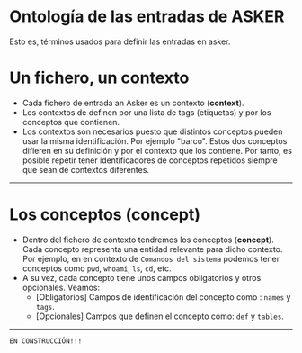 
# Ontología de las entradas de ASKER

Esto es, términos usados para definir las entradas en asker.

# Un fichero, un contexto

* Cada fichero de entrada an Asker es un contexto (**context**).
* Los contextos de definen por una lista de tags (etiquetas) y por los conceptos que contienen.
* Los contextos son necesarios puesto que distintos conceptos pueden usar la misma identificación. Por ejemplo "barco". Estos dos conceptos difieren en su definición y por el contexto que los contiene. Por tanto, es posible repetir tener identificadores de conceptos repetidos siempre que sean de contextos diferentes.

---

# Los conceptos (concept)

* Dentro del fichero de contexto tendremos los conceptos (**concept**). Cada concepto representa una entidad relevante para dicho contexto. Por ejemplo, en en contexto de `Comandos del sistema` podemos tener conceptos como `pwd`, `whoami`, `ls`, `cd`, etc.
* A su vez, cada concepto tiene unos campos obligatorios y otros opcionales. Veamos:
    * [Obligatorios] Campos de identificación del concepto como : `names` y `tags`.
    * [Opcionales] Campos que definen el concepto como: `def` y `tables`.

---

`EN CONSTRUCCIÓN!!!`
